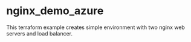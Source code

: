 # nginx_demo_azure
This terraform example creates simple environment with two nginx web servers and load balancer.